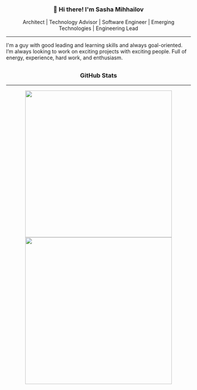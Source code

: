 <h3 align="center">👋 Hi there! I'm Sasha Mihhailov</h3>
<p align="center">Architect | Technology Advisor | Software Engineer | Emerging Technologies | Engineering Lead</p>

---

I'm a guy with good leading and learning skills and always goal-oriented. I’m always looking to work on exciting projects with exciting people. Full of energy, experience, hard work, and enthusiasm.

## <h3 align="center">GitHub Stats</h3>
---

<p align = "center">
  <img src = "https://github-readme-stats.vercel.app/api?username=SashaMihhailov&show_icons=true&theme=gruvbox&count_private=true&include_all_commits=true" width = 400>
  <img src = "https://github-readme-streak-stats.herokuapp.com?user=SashaMihhailov&theme=dark&hide_border=true" width = 400>
</p>

<!--
**SashaMihhailov/SashaMihhailov** is a ✨ _special_ ✨ repository because its `README.md` (this file) appears on your GitHub profile.

Here are some ideas to get you started:

- 🔭 I’m currently working on ...
- 🌱 I’m currently learning ...
- 👯 I’m looking to collaborate on ...
- 🤔 I’m looking for help with ...
- 💬 Ask me about ...
- 📫 How to reach me: ...
- 😄 Pronouns: ...
- ⚡ Fun fact: ...
-->
